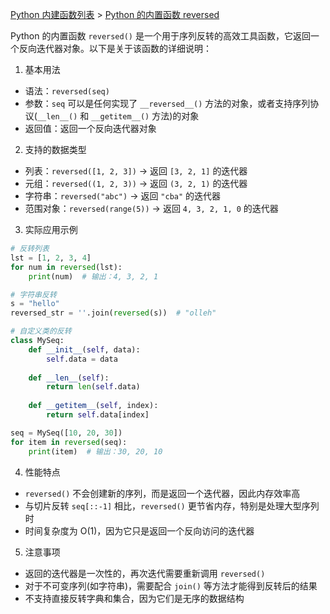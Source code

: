 [Python 内建函数列表](https://xplanc.org/primers/document/zh/02.Python/99.API%20%E5%B8%AE%E5%8A%A9%E6%89%8B%E5%86%8C/00.%E5%86%85%E5%BB%BA%E5%87%BD%E6%95%B0.md) > [Python 的内置函数 reversed](https://xplanc.org/primers/document/zh/02.Python/EX.%E5%86%85%E5%BB%BA%E5%87%BD%E6%95%B0/EX.reversed.md)

Python 的内置函数 `reversed()` 是一个用于序列反转的高效工具函数，它返回一个反向迭代器对象。以下是关于该函数的详细说明：

1. 基本用法
- 语法：`reversed(seq)`
- 参数：`seq` 可以是任何实现了 `__reversed__()` 方法的对象，或者支持序列协议(`__len__()` 和 `__getitem__()` 方法)的对象
- 返回值：返回一个反向迭代器对象

2. 支持的数据类型
- 列表：`reversed([1, 2, 3])` → 返回 `[3, 2, 1]` 的迭代器
- 元组：`reversed((1, 2, 3))` → 返回 `(3, 2, 1)` 的迭代器
- 字符串：`reversed("abc")` → 返回 `"cba"` 的迭代器
- 范围对象：`reversed(range(5))` → 返回 `4, 3, 2, 1, 0` 的迭代器

3. 实际应用示例
```python
# 反转列表
lst = [1, 2, 3, 4]
for num in reversed(lst):
    print(num)  # 输出：4, 3, 2, 1

# 字符串反转
s = "hello"
reversed_str = ''.join(reversed(s))  # "olleh"

# 自定义类的反转
class MySeq:
    def __init__(self, data):
        self.data = data
    
    def __len__(self):
        return len(self.data)
    
    def __getitem__(self, index):
        return self.data[index]

seq = MySeq([10, 20, 30])
for item in reversed(seq):
    print(item)  # 输出：30, 20, 10
```

4. 性能特点
- `reversed()` 不会创建新的序列，而是返回一个迭代器，因此内存效率高
- 与切片反转 `seq[::-1]` 相比，`reversed()` 更节省内存，特别是处理大型序列时
- 时间复杂度为 O(1)，因为它只是返回一个反向访问的迭代器

5. 注意事项
- 返回的迭代器是一次性的，再次迭代需要重新调用 `reversed()`
- 对于不可变序列(如字符串)，需要配合 `join()` 等方法才能得到反转后的结果
- 不支持直接反转字典和集合，因为它们是无序的数据结构
